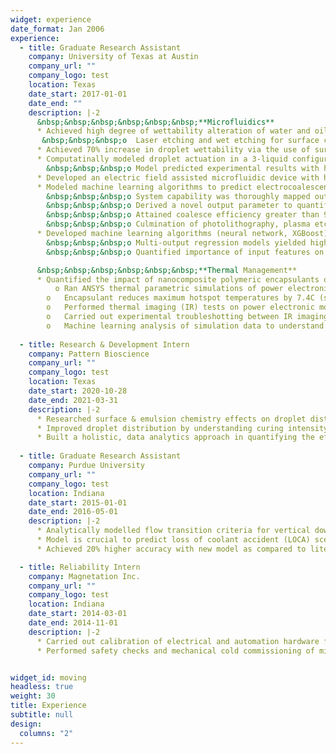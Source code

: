 ```yaml
---
widget: experience
date_format: Jan 2006
experience:
  - title: Graduate Research Assistant
    company: University of Texas at Austin
    company_url: ""
    company_logo: test
    location: Texas
    date_start: 2017-01-01
    date_end: ""
    description: |-2
      &nbsp;&nbsp;&nbsp;&nbsp;&nbsp;&nbsp;**Microfluidics**
      * Achieved high degree of wettability alteration of water and oil droplets via passive (surface engineering, surfactants) and active (electrowetting) techniques <br>
       &nbsp;&nbsp;&nbsp;o	Laser etching and wet etching for surface characterization 
      * Achieved 70% increase in droplet wettability via the use of surfactants and electrowetting
      * Computatinally modeled droplet actuation in a 3-liquid configuration under dielectrophoresis
        &nbsp;&nbsp;&nbsp;o	Model predicted experimental results with high accuracy (> 95%) based on electrohydrodynamic physics
      * Developed an electric field assisted microfluidic device with high capability in droplet coalescence and generation
      * Modeled machine learning algorithms to predict electrocoalescence & droplet generation efficiency of microfluidic device <br>
        &nbsp;&nbsp;&nbsp;o	System capability was thoroughly mapped out with a phase diagram<br>
        &nbsp;&nbsp;&nbsp;o	Derived a novel output parameter to quantify the microfluidic device’s effectiveness<br>
        &nbsp;&nbsp;&nbsp;o	Attained coalesce efficiency greater than 95%<br>
        &nbsp;&nbsp;&nbsp;o	Culmination of photolithography, plasma etching, emulsion chemistry, surfactant wettability, dielectrophoresis and image processing techniques<br>
      * Developed machine learning algorithms (neural network, XGBoost) to predict effectiveness of microfluidic device 
        &nbsp;&nbsp;&nbsp;o	Multi-output regression models yielded high prediction accuracy
        &nbsp;&nbsp;&nbsp;o	Quantified importance of input features on microfluidic effectiveness via Shapley Additive exPlanations

      &nbsp;&nbsp;&nbsp;&nbsp;&nbsp;&nbsp;**Thermal Management**
      * Quantified the impact of nanocomposite polymeric encapsulants on packaging of power electronics modules
          o	Ran ANSYS thermal parametric simulations of power electronic module through UT Austin’s supercomputer (TACC)<br>
        o	Encapsulant reduces maximum hotspot temperatures by 7.4C (steady state) and 8.9C (transient)<br>
        o	Performed thermal imaging (IR) tests on power electronic modules with liquid-cooled heatsink<br>
        o	Carried out experimental troubleshotting between IR imaging and thermocouple readings<br>
        o	Machine learning analysis of simulation data to understand thermal effect of nanocomposite encapsulants  
        
  - title: Research & Development Intern
    company: Pattern Bioscience
    company_url: ""
    company_logo: test
    location: Texas
    date_start: 2020-10-28
    date_end: 2021-03-31
    description: |-2     
      * Researched surface & emulsion chemistry effects on droplet distribution in microchannel cells
      * Improved droplet distribution by understanding curing intensity and thermal effects
      * Built a holistic, data analytics approach in quantifying the effects of surfactants on droplet emulsion stability   
    
  - title: Graduate Research Assistant
    company: Purdue University
    company_url: ""
    company_logo: test
    location: Indiana
    date_start: 2015-01-01
    date_end: 2016-05-01
    description: |-2
      * Analytically modelled flow transition criteria for vertical downward two-phase flow
      * Model is crucial to predict loss of coolant accident (LOCA) scenarios in high pressure nuclear power plants
      * Achieved 20% higher accuracy with new model as compared to literature    

  - title: Reliability Intern
    company: Magnetation Inc.
    company_url: ""
    company_logo: test
    location: Indiana
    date_start: 2014-03-01
    date_end: 2014-11-01
    description: |-2
      * Carried out calibration of electrical and automation hardware for a mining plant start-up
      * Performed safety checks and mechanical cold commissioning of mining plant


widget_id: moving
headless: true
weight: 30
title: Experience
subtitle: null
design:
  columns: "2"
---
```

